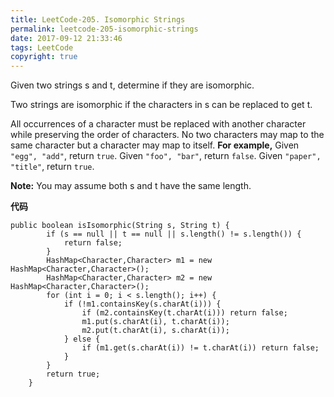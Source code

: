 ```yaml
---
title: LeetCode-205. Isomorphic Strings
permalink: leetcode-205-isomorphic-strings
date: 2017-09-12 21:33:46
tags: LeetCode
copyright: true
---
```


Given two strings s and t, determine if they are isomorphic.
<!-- more -->
Two strings are isomorphic if the characters in s can be replaced to get t.

All occurrences of a character must be replaced with another character while preserving the order of characters. No two characters may map to the same character but a character may map to itself.
__For example,__
Given `"egg", "add"`, return `true`.
Given `"foo", "bar"`, return `false`.
Given `"paper", "title"`, return `true`.

__Note:__
You may assume both s and t have the same length.

__代码__
```
public boolean isIsomorphic(String s, String t) {
        if (s == null || t == null || s.length() != s.length()) {
            return false;
        }
        HashMap<Character,Character> m1 = new HashMap<Character,Character>();
        HashMap<Character,Character> m2 = new HashMap<Character,Character>();
        for (int i = 0; i < s.length(); i++) {
            if (!m1.containsKey(s.charAt(i))) {
                if (m2.containsKey(t.charAt(i))) return false;
                m1.put(s.charAt(i), t.charAt(i));
                m2.put(t.charAt(i), s.charAt(i));
            } else {
                if (m1.get(s.charAt(i)) != t.charAt(i)) return false;
            }
        }
        return true;
    }
```
